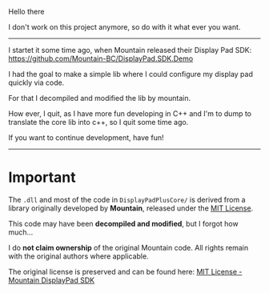 Hello there

I don't work on this project anymore, so do with it what ever you want.

---

I startet it some time ago, when Mountain released their Display Pad SDK: https://github.com/Mountain-BC/DisplayPad.SDK.Demo

I had the goal to make a simple lib where I could configure my display pad quickly via code.

For that I decompiled and modified the lib by mountain.

How ever, I quit, as I have more fun developing in C++ and I'm to dump to translate the core lib into c++, so I quit some time ago.

If you want to continue development, have fun!

---

# Important

The `.dll` and most of the code in `DisplayPadPlusCore/` is derived from a library originally developed by **Mountain**, released under the [MIT License](https://github.com/Mountain-BC/DisplayPad.SDK.Demo/blob/main/LICENSE).

This code may have been **decompiled and modified**, but I forgot how much...

I do **not claim ownership** of the original Mountain code. All rights remain with the original authors where applicable.

The original license is preserved and can be found here:
[MIT License - Mountain DisplayPad SDK](https://github.com/Mountain-BC/DisplayPad.SDK.Demo/blob/main/LICENSE)
